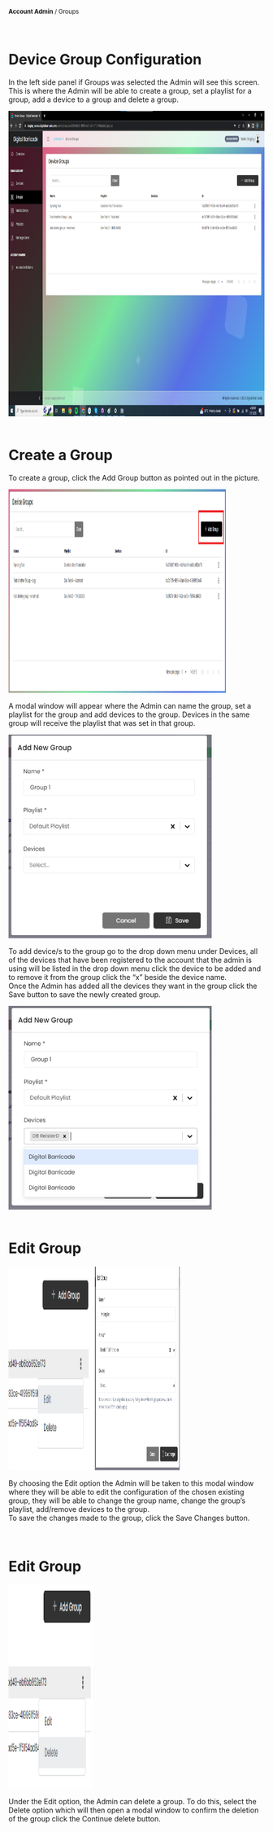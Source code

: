 <small><b>Account Admin</b> / Groups</small>

<br />
<h1>Device Group Configuration</h1>
<div class="description">
    <p>
        In the left side panel if Groups was selected the Admin will see this screen. This is where the Admin will be able to create a group, set a playlist for a group, add a device to a group and delete a group.
    </p>
    <img class="center" src="/images/image301.png" alt="device_config"  width="100%" height="600">
</div>

<br />
<h1>Create a Group</h1>
<div class="description">
    <p> 
        To create a group, click the Add Group button as pointed out in the picture.
    </p>
    <img src="/images/image302.png" alt="create_device_config"  width="85%" height="400">
   <p> 
        A modal window will appear where the Admin can name the group, set a playlist for the group and add devices to the group. Devices in the same group will receive the playlist that was set in that group.
    </p>
    <img src="/images/304.png" alt="add_device_config"  width="400" height="400">
    <p> 
        To add device/s to the group go to the drop down menu under Devices, all of the devices that have been registered to the account that the admin is using will be listed in the drop down menu click the device to be added and to remove it from the group click the “x” beside the device name.
    <br />
        Once the Admin has added all the devices they want in the group click the Save button to save the newly created group.
    </p>
    <img src="/images/image305.png" alt="create_device_config"  width="400" height="400">
  
</div>

<br />
<h1>Edit Group</h1>
<div class="description">
    <img src="/images/image308.png" alt="edit_device_config"  width="33%" height="400">
    <img src="/images/image309.png" alt="edit_device_config"  width="33%" height="400">
    <p> 
       By choosing the Edit option the Admin will be taken to this modal window where they will be able to edit the configuration of the chosen existing group, they will be able to change the group name, change the group’s playlist, add/remove devices to the group.
    <br />
        To save the changes made to the group, click the Save Changes button.
    </p>
</div>

<br />
<h1>Edit Group</h1>
<div class="description">
    <img src="/images/image310.png" alt="edit_device_config"  width="33%" height="400">
    <p> 
       Under the Edit option, the Admin can delete a group. To do this, select the Delete option which will then open a modal window to confirm the deletion of the group click the Continue delete button.
    </p>
</div>
